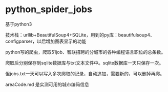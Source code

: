 # python_spider_jobs
基于python3

技术栈：urllib+BeautifulSoup4+SQLite，用到的py库：beautifulsoup4、configparser，以后增加图表显示的功能   

python写的爬虫，爬取51job、智联招聘的分城市的各种编程语言职位的总条数。    

爬取后分别保存到sqlite数据库与txt文本文件中。sqlite数据库一天只保存一次。

但jobs.txt一天可以写入多次爬取的记录，自动追加，需要新的，可以删掉再爬。

areaCode.md 是实测可用的城市编码信息    

